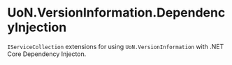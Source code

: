 # UoN.VersionInformation.DependencyInjection
`IServiceCollection` extensions for using `UoN.VersionInformation` with .NET Core Dependency Injecton.
